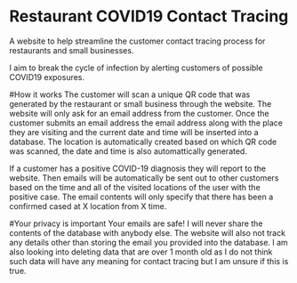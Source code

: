 # Restaurant COVID19 Contact Tracing
A website to help streamline the customer contact tracing process for restaurants and small businesses.

I aim to break the cycle of infection by alerting customers of possible COVID19 exposures.

#How it works
The customer will scan a unique QR code that was generated by the restaurant or small business through the website.
The website will only ask for an email address from the customer.
Once the customer submits an email address the email address along with the place they are visiting and the current date and time will be inserted into a database.
The location is automatically created based on which QR code was scanned, the date and time is also automattically generated.

If a customer has a positive COVID-19 diagnosis they will report to the website.
Then emails will be automatically be sent out to other customers based on the time and all of the visited locations of the user with the positive case.
The email contents will only specify that there has been a confirmed cased at X location from X time.


#Your privacy is important
Your emails are safe! I will never share the contents of the database with anybody else.
The website will also not track any details other than storing the email you provided into the database.
I am also looking into deleting data that are over 1 month old as I do not think such data will have any meaning for contact tracing but I am unsure if this is true.
